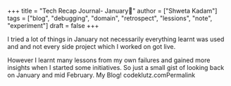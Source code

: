 +++
title = "Tech Recap Journal- January📓"
author = ["Shweta Kadam"]
tags = ["blog", "debugging", "domain", "retrospect", "lessions", "note", "experiment"]
draft = false
+++

I tried a lot of things in January not necessarily everything learnt was used and and not every side project which I worked on got live.

However I learnt many lessons from my own failures and gained more insights when I started some initiatives. So just a small gist of looking back on January and mid February.
 My Blog! codeklutz.comPermalink
